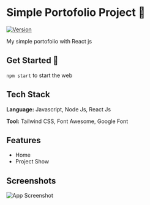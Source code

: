 # Simple Portofolio Project 📝

[![Version](https://img.shields.io/badge/Version-1.0.1-green.svg)](https://choosealicense.com/licenses/mit/)

My simple portofolio with React js

## Get Started 🚀

`npm start` to start the web

## Tech Stack

**Language:** Javascript, Node Js, React Js

**Tool:** Tailwind CSS, Font Awesome, Google Font

## Features

- Home
- Project Show

## Screenshots

![App Screenshot](https://media.discordapp.net/attachments/811050553839845407/1101880104029790301/image.png?width=1025&height=397)
